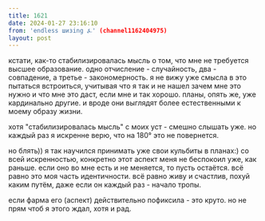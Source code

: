 ```yaml
---
title: 1621
date: 2024-01-27 23:16:10
from: 'endless шизing ⍼' (channel1162404975)
layout: post
---
```


кстати, как-то стабилизировалась мысль о том, что мне не требуется высшее образование. одно отчисление - случайность, два - совпадение, а третье - закономерность. я не вижу уже смысла в это пытаться встроиться, учитывая что я так и не нашел зачем мне это нужно и что мне это даст, если мне и так хорошо.
планы, опять же, уже кардинально другие. и вроде они выглядят более естественными к моему образу жизни.

хотя "стабилизировалась мысль" с моих уст - смешно слышать уже. но каждый раз я искренне верю, что на 180° это не повернется. 

но блять)) я так научился принимать уже свои кульбиты в планах:) со всей искренностью, конкретно этот аспект меня не беспокоил уже, как раньше. если оно во мне есть и не меняется, то пусть остаётся. всё равно это моя часть идентичности.
всё равно живу и счастлив, похуй каким путём, даже если он каждый раз - начало тропы.

если фарма его (аспект) действительно пофиксила - это круто. но не прям чтоб я этого ждал, хотя и рад.
